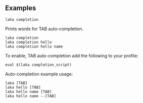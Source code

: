 ## Examples

    laka completion

Prints words for TAB auto-completion.

    laka completion
    laka completion hello
    laka completion hello name

To enable, TAB auto-completion add the following to your profile:

    eval $(laka completion_script)

Auto-completion example usage:

    laka [TAB]
    laka hello [TAB]
    laka hello name [TAB]
    laka hello name --[TAB]
